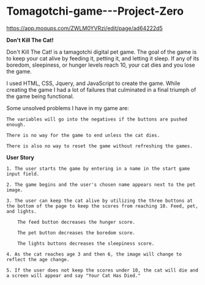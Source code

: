 # Tomagotchi-game---Project-Zero

<!-- WireFrame link -->
https://app.moqups.com/ZWLM0YVRzi/edit/page/ad64222d5

<strong>Don't Kill The Cat!</strong>

Don't Kill The Cat! is a tamagotchi digital pet game. The goal of the game is to keep your cat alive by feeding it, petting it, and letting it sleep. If any of its boredom, sleepiness, or hunger levels reach 10, your cat dies and you lose the game.

I used HTML, CSS, Jquery, and JavaScript to create the game. While creating the game I had a lot of failures that culminated in a final triumph of the game being functional. 

Some unsolved problems I have in my game are: 

    The variables will go into the negatives if the buttons are pushed enough. 

    There is no way for the game to end unless the cat dies. 

    There is also no way to reset the game without refreshing the games.

<strong>User Story</strong>

    1. The user starts the game by entering in a name in the start game input field.

    2. The game begins and the user's chosen name appears next to the pet image.

    3. The user can keep the cat alive by utilizing the three buttons at the bottom of the page to keep the scores from reaching 10. Feed, pet, and lights. 

        The feed button decreases the hunger score.

        The pet button decreases the boredom score.

        The lights buttons decreases the sleepiness score. 

    4. As the cat reaches age 3 and then 6, the image will change to reflect the age change.

    5. If the user does not keep the scores under 10, the cat will die and a screen will appear and say "Your Cat Has Died."



